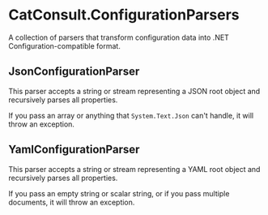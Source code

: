 # CatConsult.ConfigurationParsers

A collection of parsers that transform configuration data into .NET Configuration-compatible format.

## JsonConfigurationParser

This parser accepts a string or stream representing a JSON root object and recursively parses all properties.

If you pass an array or anything that `System.Text.Json` can't handle, it will throw an exception.

## YamlConfigurationParser

This parser accepts a string or stream representing a YAML root object and recursively parses all properties.

If you pass an empty string or scalar string, or if you pass multiple documents, it will throw an exception.
